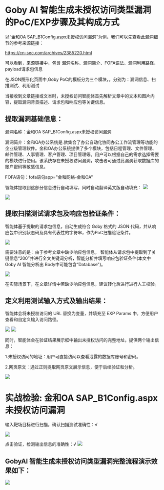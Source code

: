 # Goby AI 智能生成未授权访问类型漏洞的PoC/EXP步骤及其构成方式

以“金和OA SAP_B1Config.aspx未授权访问漏洞”为例，我们可以先查看此漏洞细节的参考来源链接：

https://cn-sec.com/archives/2385220.html

可以看到，来源链接中，包含 漏洞名称、漏洞简介、FOFA语法、漏洞利用路径、payload请求包信息

在JSON图形化页面中,Goby PoC的模板分为三个模块，，分别为：漏洞信息、扫描测试、利用测试

当接收到文章链接或文本时，未授权访问智能体首先解析文章中的文本和图片内容，提取漏洞背景描述、请求包和响应包等关键信息。

## 提取漏洞基础信息：
漏洞名称：金和OA SAP_B1Config.aspx未授权访问漏洞

漏洞简介：金和QA办公系统是.款集合了办公自动化协同办公工作流管理等功能的企业级管理软件。金和OA办公系统提供了多个模块，包括日程管理、文件管理、邮件管理、人事管理、客户管理、项目管理等。用户可以根据自己的需求选择需要的模块进行使用。该系统存在未授权访问漏洞，攻击者可通过此漏洞获取数据库的账户密码等敏感信息。

FOFA语句：fofa语句app="金和网络-金和OA"

智能体提取到这部分信息进行自动填写，同时自动翻译英文版自动填充：
**![](https://s3.bmp.ovh/imgs/2024/12/12/3abaca448a87a90a.png)**

**![](https://s3.bmp.ovh/imgs/2024/12/12/be9c31efa4e4f819.png)**


## 提取扫描测试请求包及响应包验证条件：

智能体基于提取的请求包信息，自动生成符合 Goby 格式的 JSON 代码，并从响应包中识别状态码及具有代表性的字符串，作为PoC扫描验证条件。

**![](https://s3.bmp.ovh/imgs/2024/12/12/a30ad4c94c533906.png)**

需要注意的是：由于参考文章中缺少响应包信息， 智能体从请求包中提取到了关键信息“200”并进行全文关键词分析，智能分析并填写响应包验证条件(本文中Goby AI 智能分析出 Body中可能包含“Database")。

**![](https://s3.bmp.ovh/imgs/2024/12/13/aab48d0a28fc3198.png)**

在实际场景下，在文章详情中若缺少响应包信息，建议转化后进行进行人工校验。


## 定义利用测试输入方式及输出结果：

智能体会将未授权访问的 URL 替换为变量，并填充至 EXP Params 中，方便用户查看和自定义输入访问路径。

**![](https://s3.bmp.ovh/imgs/2024/12/12/99b5df8e8859845c.png)**
**![](https://s3.bmp.ovh/imgs/2024/12/12/d54300ea528139d4.png)**

同时，智能体会在验证结果展示框中输出未授权访问的完整地址，提供两个输出信息：

1.未授权访问的地址：用户可直接访问以查看泄露的数据库账号和密码。

2.网页原文：通过正则提取网页原文展示信息，便于后续验证和分析。

**![](https://s3.bmp.ovh/imgs/2024/12/12/144cc71adce137d8.png)**


# 实战检验: 金和OA SAP_B1Config.aspx 未授权访问漏洞

输入靶场目标进行扫描，确认扫描测试准确性：√

**![](https://s3.bmp.ovh/imgs/2024/12/12/7cc3d0ca4af5fcf3.png)**

点击验证，检测输出信息的准确性：√
**![](https://s3.bmp.ovh/imgs/2024/12/13/4c5ce965cc254fc3.png)**


## GobyAI 智能生成未授权访问类型漏洞完整流程演示效果如下：

**![](https://s3.bmp.ovh/imgs/2024/12/13/dcc9d802eeb4fbca.gif)**


